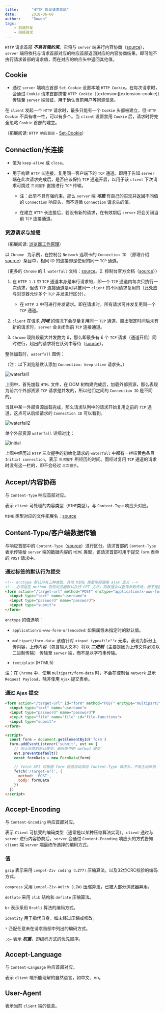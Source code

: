 ```yaml
---
title:      "HTTP 协议请求首部"
date:       2018-06-08
author:     "Bowen"
tags:
    - 前端开发
    - 网络请求
---
```


`HTTP` 请求首部 ***不具有强约束***。它将与 `server` 端进行内容协商（[source][content-negotiation]），`server` 端将依托与请求首部对应的响应首部返回对应的内容协商结果。即可能不执行请求首部的请求值，而在对应的响应头中返回其他值。

[content-negotiation]:https://developer.mozilla.org/en-US/docs/Web/HTTP/Content_negotiation

## Cookie

- 通过 `server` 端响应首部 `Set-Cookie` 设置本地 `HTTP Cookie`。在每次请求时，会通过 `Cookie` 请求首部携带 `HTTP Cookie`（[extension][extension-cookie]）传输至 `server` 端验证，用于确认当前用户等同源信息。

在 `client` 发起一个 `HTTP` 请求时，最多只能有一个 `Cookie` 头部被建立，但 `HTTP Cookie` 不具有唯一性，可以有多个。当 `client` 设置禁用 `Cookie` 后，请求时将完全忽略 `Cookie` 首部的建立。

（拓展阅读: `HTTP 响应首部` - [Set-Cookie][set-cookie]）

[set-cookie]:https://lbwa.github.io/2018/06/07/180607-http-response/#Set-Cookie

## Connection/长连接

- 值为 `keep-alive` 或 `close`。

- 用于构建 `HTTP` 长连接，复用同一客户端下的 `TCP` 通道。即用于告知 `server` 端在此次请求完成后，是否应该保持 `TCP` 通道开启，以用于该 `client` 下次请求可跳过 `三次握手` 直接进行 `TCP` 传输。

    - 注：此举不具有强约束，那么 `server` 端 ***可能*** 有自己的实现并返回不同值的 `Connection` 响应头，而不遵循 `Connection` 请求头的值。

    - 在建立 `HTTP` 长连接后，若没有新的请求，在有效期后 `server` 将会关闭当前 `TCP` 连接通道。

### 资源请求与加载

（拓展阅读: [浏览器工作原理][how-browsers-work]）

以 `Chrome ` 为示例，在控制台 `Network` 选项卡的 `Connection ID` （原理介绍[source][chrome-connection-id]）条目中，相同 ID 的连接即是使用的同一 `TCP` 通道。

（更多的 `Chrome` 的 1. `waterfall` 文档：[source][chrome-water-fall]。2. 控制台官方文档（[source][chrome-console-drawer]））

  1. 在 `HTTP 1.1` 中 `TCP` 通道本身是串行请求的，即一个 `TCP` 通道内每次只执行一次请求，但该 `TCP` 连接通道是可以被同一 `client` 的不同请求复用的（此处应与浏览器允许多个 `TCP` 并发进行区分）。

      - 在 `HTTP 2` 中可进行并发请求。即在请求时，所有请求可并发复用同一个 `TCP` 通道。

  2. `client` 在请求 ***同域*** 的情况下会尽量复用同一 `TCP` 通道。超出限定时间后未有新的请求时，`server` 会关闭当前 `TCP` 连接通道。

  3. `Chrome` 现阶段最大并发数为 6，那么即最多有 6 个 `TCP` 请求（通道开启）同时进行，超出的请求将在队列中等待（[source][chrome-water-fall]）。

[how-browsers-work]:https://www.html5rocks.com/en/tutorials/internals/howbrowserswork/

[chrome-connection-id]:https://stackoverflow.com/questions/34184994/chrome-developer-tools-connection-id

[chrome-water-fall]:https://developers.google.com/web/tools/chrome-devtools/network-performance/understanding-resource-timing

[chrome-console-drawer]:https://developers.google.com/web/tools/chrome-devtools/

整体加载时，`waterfall` 图例：

（注：以下浏览器默认添加 `Connection: keep-alive` 请求头。）

![waterfall1][waterfall1]

上图中，首先加载 `HTML` 文件，在 DOM 树构建完成后，加载外部资源，那么表现为前六个外部资源 `TCP` 请求是并发的，所以他们之间的 `Connection ID` 是不同的。

当其中某一外部资源加载完成，那么请求队列中的请求开始复用之前的 `TCP` 通道，这点可从后续请求的 `Connection ID` 可以看到。

![waterfall2][waterfall2]

单个外部资源 `waterfall` 详细对比：

![initial][initial]

上图中经历过 `HTTP` 三次握手的初始化请求的 `waterfall` 中都有一栏桔黄色条目 `Initial connection`，表示 `三次握手` 所经历的时间。而经过复用 `TCP` 通道的请求时没有这一栏的，即不会经过 `三次握手`。

[waterfall1]:https://raw.githubusercontent.com/lbwa/lbwa.github.io/dev/source/images/post/http-protocol/waterfall-integrity1.png

[waterfall2]:https://raw.githubusercontent.com/lbwa/lbwa.github.io/dev/source/images/post/http-protocol/waterfall-integrity2.png

[initial]:https://raw.githubusercontent.com/lbwa/lbwa.github.io/dev/source/images/post/http-protocol/waterfall-initial.png

## Accept/内容协商

与 `Content-Type` 响应首部对应。

表示 `client` 可处理的内容类型（`MIME`类型）。与 `Content-Type` 响应头对应。

`MIME` 类型对应的文件拓展名：[source][mime-reference]

[mime-reference]:http://tool.oschina.net/commons

## Content-Type/客户端数据传输

与响应首部中的 `Content-Type`（[source][response-content-type]）进行区分。请求首部的 `Content-Type` 表示传输给 `server` 端的数据内容的 `MIME` 类型，该请求首部可用于提交 `Form` 表单的 `POST` 请求中。

[response-content-type]:https://lbwa.github.io/2018/06/07/180607-http-response/#Content-Type

### 通过标签的默认行为提交

```html
<!-- enctype 默认只有三种类型，其他 MIME 类型可另使用 ajax 定义 -->
<!-- 必须指定 method 否则浏览器默认执行 GET 方法，则数据会以查询参数传递，而不是数据内容 -->
<form action="/target-url" method="POST" enctype="application/x-www-form-urlencoded">
  <input type="text" name="username">
  <input type="password" name="password">
  <input type="submit">
</form>
```

`enctype` 的值选项：

  - `application/x-www-form-urlencoded`: 如果属性未指定时的默认值。

  - `multipart/form-data`: 该值针对 `<input type=file"">` 元素。表现为拆分上传内容，上传内容（包含输入文本）将以 ***二进制***（主要是因为上传文件必须以二进制传输） 传输至 `server` 端，而不是以字符串传输。

  - `text/plain` (HTML5)

注：在 `Chrome` 中，使用 `multipart/form-data` 时，不会在控制台 `network` 显示 `Request Payload`，除非使用 `Ajax` 提交表单。

### 通过 Ajax 提交

```html
<form action="/target-url" id="form" method="POST" enctype="multipart/form-data">
  <input type="text" name="username">
  <input type="password" name="password"P
  <input type="file" name="file" id="file-functions">
  <input type="submit">
</form>

<script>
  const form = document.getElementById('form')
  form.addEventListener('submit', evt => {
    // 阻止标签的默认提交，即标签中的 method 提交
    evt.preventDefault()
    const formData = new FormData(form)

    // fetch API 可根据 form 信息自动添加 Content-Type 请求头，不用主动声明
    fetch('/target-url', {
      method: 'POST',
      body: formData
    })
  })
</script>
```

## Accept-Encoding

与 `Content-Encoding` 响应首部对应。

表示 `Client` 可接受的编码类型（通常是以某种压缩算法实现）。`client` 通过与 `server` 进行内容协商后，`server` 会通过 `Content-Encoding` 响应头的方式告知 `client` 端 `server` 端最终所选择的编码方式。

### 值

`gzip` 表示采用 `Lempel-Ziv coding (LZ77)` 压缩算法，以及32位CRC校验的编码方式。

`compress` 采用 `Lempel-Ziv-Welch (LZW)` 压缩算法，已被大部分浏览器弃用。

`deflate` 采用 `zlib` 结构和 `deflate` 压缩算法。

`br` 表示采用 `Brotli` 算法的编码方式。

`identity` 用于指代自身，如未经过压缩或修改。

`*` 匹配任意未在请求首部中列出的编码方式。

`;q=` 表示 ***权重***，即编码方式的优先顺序。

## Accept-Language

与 `Content-Language` 响应首部对应。

表示 `client` 端所能理解的自然语言，如中文、en。

## User-Agent

表示当前 `client` 端的信息。
